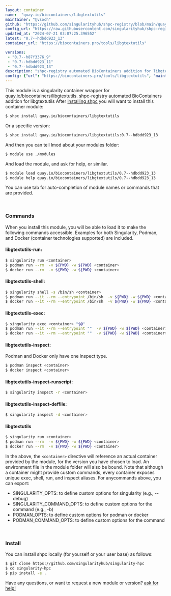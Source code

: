 ```yaml
---
layout: container
name:  "quay.io/biocontainers/libgtextutils"
maintainer: "@vsoch"
github: "https://github.com/singularityhub/shpc-registry/blob/main/quay.io/biocontainers/libgtextutils/container.yaml"
config_url: "https://raw.githubusercontent.com/singularityhub/shpc-registry/main/quay.io/biocontainers/libgtextutils/container.yaml"
updated_at: "2024-07-21 03:07:25.396552"
latest: "0.7--hdbdd923_13"
container_url: "https://biocontainers.pro/tools/libgtextutils"

versions:
 - "0.7--h87f3376_9"
 - "0.7--hdbdd923_11"
 - "0.7--hdbdd923_13"
description: "shpc-registry automated BioContainers addition for libgtextutils"
config: {"url": "https://biocontainers.pro/tools/libgtextutils", "maintainer": "@vsoch", "description": "shpc-registry automated BioContainers addition for libgtextutils", "latest": {"0.7--hdbdd923_13": "sha256:136d65d49c15930edb93cb7d1d710514a708f36795dae76dc06d21df04a485d3"}, "tags": {"0.7--h87f3376_9": "sha256:e0db5758a99daecf61134b07ec0d60f8086ec3be275199d0b9a2ac098bb985ec", "0.7--hdbdd923_11": "sha256:21f213713d3c59cccb13a5a5493e904012084a8d540393dea5ca6ef94844639e", "0.7--hdbdd923_13": "sha256:136d65d49c15930edb93cb7d1d710514a708f36795dae76dc06d21df04a485d3"}, "docker": "quay.io/biocontainers/libgtextutils"}
---
```


This module is a singularity container wrapper for quay.io/biocontainers/libgtextutils.
shpc-registry automated BioContainers addition for libgtextutils
After [installing shpc](#install) you will want to install this container module:


```bash
$ shpc install quay.io/biocontainers/libgtextutils
```

Or a specific version:

```bash
$ shpc install quay.io/biocontainers/libgtextutils:0.7--hdbdd923_13
```

And then you can tell lmod about your modules folder:

```bash
$ module use ./modules
```

And load the module, and ask for help, or similar.

```bash
$ module load quay.io/biocontainers/libgtextutils/0.7--hdbdd923_13
$ module help quay.io/biocontainers/libgtextutils/0.7--hdbdd923_13
```

You can use tab for auto-completion of module names or commands that are provided.

<br>

### Commands

When you install this module, you will be able to load it to make the following commands accessible.
Examples for both Singularity, Podman, and Docker (container technologies supported) are included.

#### libgtextutils-run:

```bash
$ singularity run <container>
$ podman run --rm  -v ${PWD} -w ${PWD} <container>
$ docker run --rm  -v ${PWD} -w ${PWD} <container>
```

#### libgtextutils-shell:

```bash
$ singularity shell -s /bin/sh <container>
$ podman run --it --rm --entrypoint /bin/sh  -v ${PWD} -w ${PWD} <container>
$ docker run --it --rm --entrypoint /bin/sh  -v ${PWD} -w ${PWD} <container>
```

#### libgtextutils-exec:

```bash
$ singularity exec <container> "$@"
$ podman run --it --rm --entrypoint ""  -v ${PWD} -w ${PWD} <container> "$@"
$ docker run --it --rm --entrypoint ""  -v ${PWD} -w ${PWD} <container> "$@"
```

#### libgtextutils-inspect:

Podman and Docker only have one inspect type.

```bash
$ podman inspect <container>
$ docker inspect <container>
```

#### libgtextutils-inspect-runscript:

```bash
$ singularity inspect -r <container>
```

#### libgtextutils-inspect-deffile:

```bash
$ singularity inspect -d <container>
```



#### libgtextutils

```bash
$ singularity run <container>
$ podman run --rm  -v ${PWD} -w ${PWD} <container>
$ docker run --rm  -v ${PWD} -w ${PWD} <container>
```


In the above, the `<container>` directive will reference an actual container provided
by the module, for the version you have chosen to load. An environment file in the
module folder will also be bound. Note that although a container
might provide custom commands, every container exposes unique exec, shell, run, and
inspect aliases. For anycommands above, you can export:

 - SINGULARITY_OPTS: to define custom options for singularity (e.g., --debug)
 - SINGULARITY_COMMAND_OPTS: to define custom options for the command (e.g., -b)
 - PODMAN_OPTS: to define custom options for podman or docker
 - PODMAN_COMMAND_OPTS: to define custom options for the command

<br>

### Install

You can install shpc locally (for yourself or your user base) as follows:

```bash
$ git clone https://github.com/singularityhub/singularity-hpc
$ cd singularity-hpc
$ pip install -e .
```

Have any questions, or want to request a new module or version? [ask for help!](https://github.com/singularityhub/singularity-hpc/issues)